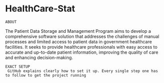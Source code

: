 # HealthCare-Stat
    ABOUT
The Patient Data Storage and Management Program aims to develop a comprehensive software solution that addresses the challenges of manual processes and limited access to patient data in government healthcare facilities. It seeks to provide healthcare professionals with easy access to accurate and up-to-date patient information, improving the quality of care and enhancing decision-making.

    EXACT SETUP
     GitHub explains clearly how to set it up. Every single step one has to follow to get the project running
